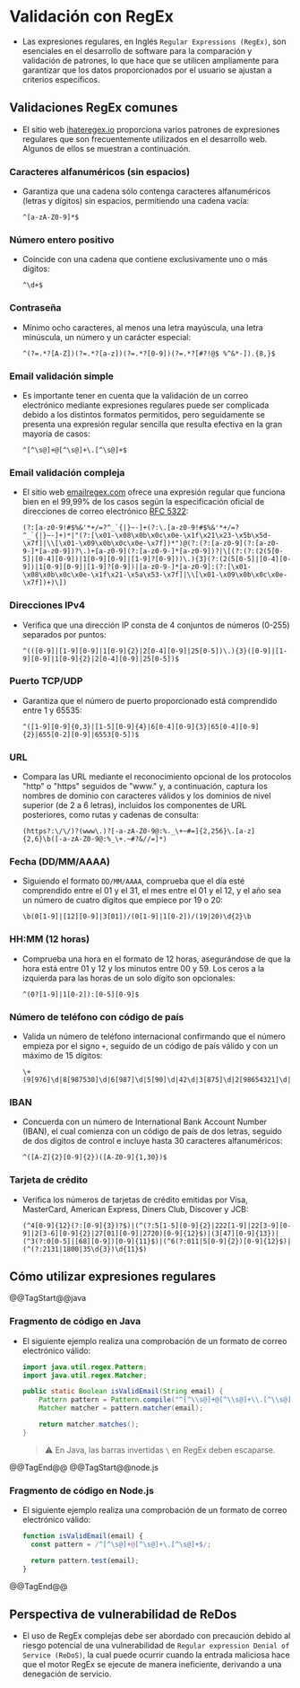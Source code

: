 # Validación con RegEx

* Las expresiones regulares, en Inglés `Regular Expressions (RegEx)`, son esenciales en el desarrollo de software para la comparación y validación de patrones, lo que hace que se utilicen ampliamente para garantizar que los datos proporcionados por el usuario se ajustan a criterios específicos.

## Validaciones RegEx comunes

* El sitio web [ihateregex.io][1] proporciona varios patrones de expresiones regulares que son frecuentemente utilizados en el desarrollo web. Algunos de ellos se muestran a continuación.

### Caracteres alfanuméricos (sin espacios)

* Garantiza que una cadena sólo contenga caracteres alfanuméricos (letras y dígitos) sin espacios, permitiendo una cadena vacía:

  ```regex
  ^[a-zA-Z0-9]*$
  ```

### Número entero positivo

* Coincide con una cadena que contiene exclusivamente uno o más dígitos:

  ```regex
  ^\d+$
  ```

### Contraseña

* Mínimo ocho caracteres, al menos una letra mayúscula, una letra minúscula, un número y un carácter especial:

  ```regex
  ^(?=.*?[A-Z])(?=.*?[a-z])(?=.*?[0-9])(?=.*?[#?!@$ %^&*-]).{8,}$
  ```

### Email validación simple

* Es importante tener en cuenta que la validación de un correo electrónico mediante expresiones regulares puede ser complicada debido a los distintos formatos permitidos, pero seguidamente se presenta una expresión regular sencilla que resulta efectiva en la gran mayoría de casos:

  ```regex
  ^[^\s@]+@[^\s@]+\.[^\s@]+$
  ```

### Email validación compleja

* El sitio web [emailregex.com][2] ofrece una expresión regular que funciona bien en el 99,99% de los casos según la especificación oficial de direcciones de correo electrónico [RFC 5322][3]:

  ```regex
  (?:[a-z0-9!#$%&'*+/=?^_`{|}~-]+(?:\.[a-z0-9!#$%&'*+/=?^_`{|}~-]+)*|"(?:[\x01-\x08\x0b\x0c\x0e-\x1f\x21\x23-\x5b\x5d-\x7f]|\\[\x01-\x09\x0b\x0c\x0e-\x7f])*")@(?:(?:[a-z0-9](?:[a-z0-9-]*[a-z0-9])?\.)+[a-z0-9](?:[a-z0-9-]*[a-z0-9])?|\[(?:(?:(2(5[0-5]|[0-4][0-9])|1[0-9][0-9]|[1-9]?[0-9]))\.){3}(?:(2(5[0-5]|[0-4][0-9])|1[0-9][0-9]|[1-9]?[0-9])|[a-z0-9-]*[a-z0-9]:(?:[\x01-\x08\x0b\x0c\x0e-\x1f\x21-\x5a\x53-\x7f]|\\[\x01-\x09\x0b\x0c\x0e-\x7f])+)\])
  ```

### Direcciones IPv4

* Verifica que una dirección IP consta de 4 conjuntos de números (0-255) separados por puntos:

  ```regex
  ^(([0-9]|[1-9][0-9]|1[0-9]{2}|2[0-4][0-9]|25[0-5])\.){3}([0-9]|[1-9][0-9]|1[0-9]{2}|2[0-4][0-9]|25[0-5])$
  ```

### Puerto TCP/UDP

* Garantiza que el número de puerto proporcionado está comprendido entre 1 y 65535:

  ```regex
  ^([1-9][0-9]{0,3}|[1-5][0-9]{4}|6[0-4][0-9]{3}|65[0-4][0-9]{2}|655[0-2][0-9]|6553[0-5])$
  ```

### URL

* Compara las URL mediante el reconocimiento opcional de los protocolos "http" o "https" seguidos de "www." y, a continuación, captura los nombres de dominio con caracteres válidos y los dominios de nivel superior (de 2 a 6 letras), incluidos los componentes de URL posteriores, como rutas y cadenas de consulta:

  ```regex
  (https?:\/\/)?(www\.)?[-a-zA-Z0-9@:%._\+~#=]{2,256}\.[a-z]{2,6}\b([-a-zA-Z0-9@:%_\+.~#?&//=]*)
  ```

### Fecha (DD/MM/AAAA)

* Siguiendo el formato `DD/MM/AAAA`, comprueba que el día esté comprendido entre el 01 y el 31, el mes entre el 01 y el 12, y el año sea un número de cuatro dígitos que empiece por 19 o 20:

  ```regex
  \b(0[1-9]|[12][0-9]|3[01])/(0[1-9]|1[0-2])/(19|20)\d{2}\b
  ```

### HH:MM (12 horas)

* Comprueba una hora en el formato de 12 horas, asegurándose de que la hora está entre 01 y 12 y los minutos entre 00 y 59. Los ceros a la izquierda para las horas de un solo dígito son opcionales:

  ```regex
  ^(0?[1-9]|1[0-2]):[0-5][0-9]$
  ```

### Número de teléfono con código de país

* Valida un número de teléfono internacional confirmando que el número empieza por el signo `+`, seguido de un código de país válido y con un máximo de 15 dígitos:

  ```regex
  \+(9[976]\d|8[987530]\d|6[987]\d|5[90]\d|42\d|3[875]\d|2[98654321]\d|9[8543210]|8[6421]|6[6543210]|5[87654321]|4[987654310]|3[9643210]|2[70]|7|1)\d{1,14}$
  ```

### IBAN

* Concuerda con un número de International Bank Account Number (IBAN), el cual comienza con un código de país de dos letras, seguido de dos dígitos de control e incluye hasta 30 caracteres alfanuméricos:

  ```regex
  ^([A-Z]{2}[0-9]{2})([A-Z0-9]{1,30})$
  ```

### Tarjeta de crédito

* Verifica los números de tarjetas de crédito emitidas por Visa, MasterCard, American Express, Diners Club, Discover y JCB:

  ```regex
  (^4[0-9]{12}(?:[0-9]{3})?$)|(^(?:5[1-5][0-9]{2}|222[1-9]|22[3-9][0-9]|2[3-6][0-9]{2}|27[01][0-9]|2720)[0-9]{12}$)|(3[47][0-9]{13})|(^3(?:0[0-5]|[68][0-9])[0-9]{11}$)|(^6(?:011|5[0-9]{2})[0-9]{12}$)|(^(?:2131|1800|35\d{3})\d{11}$)
  ```

## Cómo utilizar expresiones regulares

@@TagStart@@java

### Fragmento de código en Java

* El siguiente ejemplo realiza una comprobación de un formato de correo electrónico válido:

  ```java
  import java.util.regex.Pattern;
  import java.util.regex.Matcher;

  public static Boolean isValidEmail(String email) {
      Pattern pattern = Pattern.compile("^[^\\s@]+@[^\\s@]+\\.[^\\s@]+$");
      Matcher matcher = pattern.matcher(email);

      return matcher.matches();
  }
  ```

  > :warning: En Java, las barras invertidas `\` en RegEx deben escaparse.

@@TagEnd@@
@@TagStart@@node.js

### Fragmento de código en Node.js

* El siguiente ejemplo realiza una comprobación de un formato de correo electrónico válido:

  ```javascript
  function isValidEmail(email) {
    const pattern = /^[^\s@]+@[^\s@]+\.[^\s@]+$/;

    return pattern.test(email);
  }
  ```

@@TagEnd@@

## Perspectiva de vulnerabilidad de ReDos

* El uso de RegEx complejas debe ser abordado con precaución debido al riesgo potencial de una vulnerabilidad de `Regular expression Denial of Service (ReDoS)`, la cual puede ocurrir cuando la entrada maliciosa hace que el motor RegEx se ejecute de manera ineficiente, derivando a una denegación de servicio.

[1]: https://ihateregex.io/
[2]: https://emailregex.com/
[3]: https://www.ietf.org/rfc/rfc5322.txt
